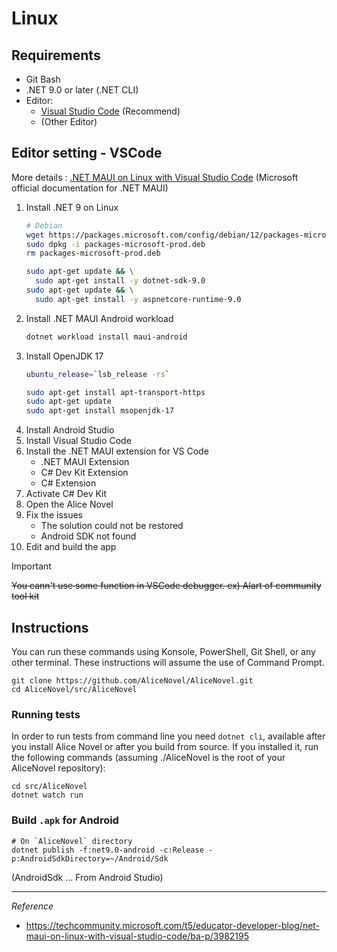 # Linux

## Requirements

- Git Bash
- .NET 9.0 or later (.NET CLI)
- Editor: 
  - [Visual Studio Code](https://code.visualstudio.com) (Recommend)
  - (Other Editor)

## Editor setting - VSCode

More details : [.NET MAUI on Linux with Visual Studio Code](https://techcommunity.microsoft.com/t5/educator-developer-blog/net-maui-on-linux-with-visual-studio-code/ba-p/3982195) (Microsoft official documentation for .NET MAUI)
1. Install .NET 9 on Linux
    ```bash
    # Debian
    wget https://packages.microsoft.com/config/debian/12/packages-microsoft-prod.deb -O packages-microsoft-prod.deb
    sudo dpkg -i packages-microsoft-prod.deb
    rm packages-microsoft-prod.deb

    sudo apt-get update && \
      sudo apt-get install -y dotnet-sdk-9.0
    sudo apt-get update && \
      sudo apt-get install -y aspnetcore-runtime-9.0
    ```
1. Install .NET MAUI Android workload
    ```bash
    dotnet workload install maui-android
    ```
1. Install OpenJDK 17
    ```bash
    ubuntu_release=`lsb_release -rs`

    sudo apt-get install apt-transport-https
    sudo apt-get update
    sudo apt-get install msopenjdk-17
    ```
1. Install Android Studio
1. Install Visual Studio Code
1. Install the .NET MAUI extension for VS Code
    - .NET MAUI Extension
    - C# Dev Kit Extension
    - C# Extension
1. Activate C# Dev Kit
1. Open the Alice Novel
1. Fix the issues
    - The solution could not be restored
    - Android SDK not found
1. Edit and build the app

> [!important]
> ~~You cann't use some function in VSCode debugger. ex) Alart of community tool kit~~

## Instructions

You can run these commands using Konsole, PowerShell, Git Shell, or any other terminal. These instructions will assume the use of Command Prompt.
```shell
git clone https://github.com/AliceNovel/AliceNovel.git
cd AliceNovel/src/AliceNovel
```

### Running tests

In order to run tests from command line you need `dotnet cli`, available after you install Alice Novel or after you build from source. If you installed it, run the following commands (assuming ./AliceNovel is the root of your AliceNovel repository): 
```shell
cd src/AliceNovel
dotnet watch run
```

### Build `.apk` for Android

```shell
# On `AliceNovel` directory
dotnet publish -f:net9.0-android -c:Release -p:AndroidSdkDirectory=~/Android/Sdk
```
(AndroidSdk ... From Android Studio)

---
*Reference*
- https://techcommunity.microsoft.com/t5/educator-developer-blog/net-maui-on-linux-with-visual-studio-code/ba-p/3982195
